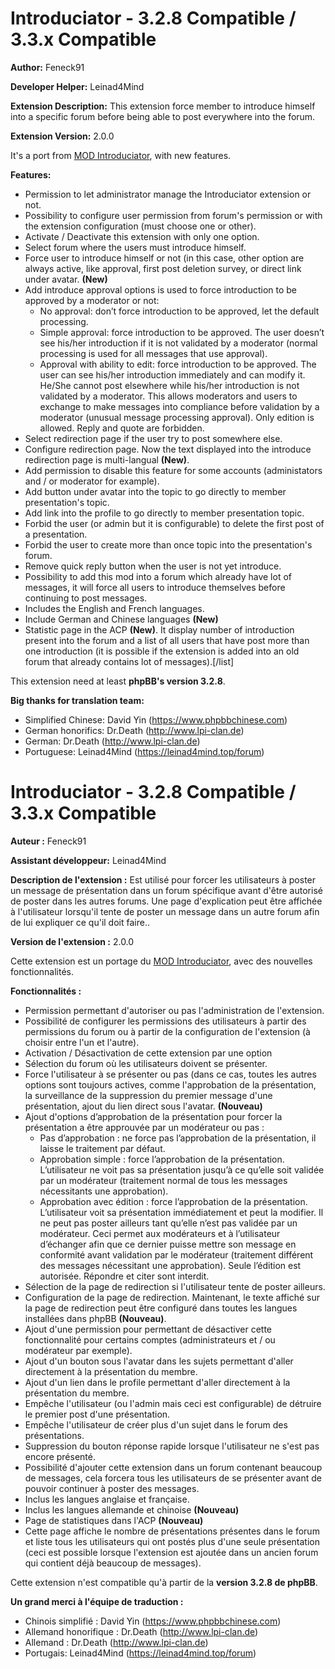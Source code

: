 # Introduciator - 3.2.8 Compatible / 3.3.x Compatible

**Author:** Feneck91

**Developer Helper:** Leinad4Mind

**Extension Description:** This extension force member to introduce himself into a specific forum before being able to post everywhere into the forum.

**Extension Version:** 2.0.0

It's a port from [MOD Introduciator](https://www.phpbb.com/customise/db/mod/introduciator/), with new features.

**Features:**
- Permission to let administrator manage the Introduciator extension or not.
- Possibility to configure user permission from forum's permission or with the extension configuration (must choose one or other).
- Activate / Deactivate this extension with only one option.
- Select forum where the users must introduce himself.
- Force user to introduce himself or not (in this case, other option are always active, like approval, first post deletion survey, or direct link under avatar. **(New)**
- Add introduce approval options is used to force introduction to be approved by a moderator or not:
  - No approval: don’t force introduction to be approved, let the default processing.
  - Simple approval: force introduction to be approved. The user doesn’t see his/her introduction if it is not validated by a moderator (normal processing is used for all messages that use approval).
  - Approval with ability to edit: force introduction to be approved. The user can see his/her introduction immediately and can modify it. He/She cannot post elsewhere while his/her introduction is not validated by a moderator. This allows moderators and users to exchange to make messages into compliance before validation by a moderator (unusual message processing approval). Only edition is allowed. Reply and quote are forbidden.
- Select redirection page if the user try to post somewhere else.
- Configure redirection page. Now the text displayed into the introduce redirection page is multi-langual **(New)**.
- Add permission to disable this feature for some accounts (administators and / or moderator for example).
- Add button under avatar into the topic to go directly to member presentation's topic.
- Add link into the profile to go directly to member presentation topic.
- Forbid the user (or admin but it is configurable) to delete the first post of a presentation.
- Forbid the user to create more than once topic into the presentation's forum.
- Remove quick reply button when the user is not yet introduce.
- Possibility to add this mod into a forum which already have lot of messages, it will force all users to introduce themselves before continuing to post messages.
- Includes the English and French languages.
- Include German and Chinese languages **(New)**
- Statistic page in the ACP **(New)**. It display number of introduction present into the forum and a list of all users that have post more than one introduction (it is possible if the extension is added into an old forum that already contains lot of messages).[/list]

This extension need at least **phpBB's version 3.2.8**.


**Big thanks for translation team:**
- Simplified Chinese: David Yin (https://www.phpbbchinese.com)
- German honorifics: Dr.Death (http://www.lpi-clan.de)
- German: Dr.Death (http://www.lpi-clan.de)
- Portuguese: Leinad4Mind (https://leinad4mind.top/forum)

#
#

# Introduciator - 3.2.8 Compatible / 3.3.x Compatible

**Auteur :** Feneck91

**Assistant développeur:** Leinad4Mind

**Description de l'extension :** Est utilisé pour forcer les utilisateurs à poster un message de présentation dans un forum spécifique avant d'être autorisé de poster dans les autres forums.
Une page d'explication peut être affichée à l'utilisateur lorsqu'il tente de poster un message dans un autre forum afin de lui expliquer ce qu'il doit faire..

**Version de l'extension :** 2.0.0

Cette extension est un portage du [MOD Introduciator](http://www.phpbb-fr.com/customise/db/mod/introduciator/), avec des nouvelles fonctionnalités.

**Fonctionnalités :**
- Permission permettant d'autoriser ou pas l'administration de l'extension.
- Possibilité de configurer les permissions des utilisateurs à partir des permissions du forum ou à partir de la configuration de l'extension (à choisir entre l'un et l'autre).
- Activation / Désactivation de cette extension par une option
- Sélection du forum où les utilisateurs doivent se présenter.
- Force l'utilisateur à se présenter ou pas (dans ce cas, toutes les autres options sont toujours actives, comme l'approbation de la présentation, la surveillance de la suppression du premier message d'une présentation, ajout du lien direct sous l'avatar. **(Nouveau)**
- Ajout d'options d’approbation de la présentation pour forcer la présentation a être approuvée par un modérateur ou pas :
  - Pas d’approbation : ne force pas l’approbation de la présentation, il laisse le traitement par défaut.
  - Approbation simple : force l’approbation de la présentation. L’utilisateur ne voit pas sa présentation jusqu’à ce qu’elle soit validée par un modérateur (traitement normal de tous les messages nécessitants une approbation).
  - Approbation avec édition : force l’approbation de la présentation. L’utilisateur voit sa présentation immédiatement et peut la modifier. Il ne peut pas poster ailleurs tant qu’elle n’est pas validée par un modérateur. Ceci permet aux modérateurs et à l’utilisateur d’échanger afin que ce dernier puisse mettre son message en conformité avant validation par le modérateur (traitement différent des messages nécessitant une approbation). Seule l’édition est autorisée. Répondre et citer sont interdit.
- Sélection de la page de redirection si l'utilisateur tente de poster ailleurs.
- Configuration de la page de redirection. Maintenant, le texte affiché sur la page de redirection peut être configuré dans toutes les langues installées dans phpBB **(Nouveau)**.
- Ajout d'une permission pour permettant de désactiver cette fonctionnalité pour certains comptes (administrateurs et / ou modérateur par exemple).
- Ajout d'un bouton sous l'avatar dans les sujets permettant d'aller directement à la présentation du membre.
- Ajout d'un lien dans le profile permettant d'aller directement à la présentation du membre.
- Empêche l'utilisateur (ou l'admin mais ceci est configurable) de détruire le premier post d'une présentation.
- Empêche l'utilisateur de créer plus d'un sujet dans le forum des présentations.
- Suppression du bouton réponse rapide lorsque l'utilisateur ne s'est pas encore présenté.
- Possibilité d'ajouter cette extension dans un forum contenant beaucoup de messages, cela forcera tous les utilisateurs de se présenter avant de pouvoir continuer à poster des messages.
- Inclus les langues anglaise et française.
- Inclus les langues allemande et chinoise **(Nouveau)**
- Page de statistiques dans l'ACP **(Nouveau)**
- Cette page affiche le nombre de présentations présentes dans le forum et liste tous les utilisateurs qui ont postés plus d'une seule présentation (ceci est possible lorsque l'extension est ajoutée dans un ancien forum qui contient déjà beaucoup de messages).

Cette extension n'est compatible qu'à partir de la **version 3.2.8 de phpBB**.


**Un grand merci à l'équipe de traduction :**
- Chinois simplifié : David Yin (https://www.phpbbchinese.com)
- Allemand honorifique : Dr.Death (http://www.lpi-clan.de)
- Allemand : Dr.Death (http://www.lpi-clan.de)
- Portugais: Leinad4Mind (https://leinad4mind.top/forum)
